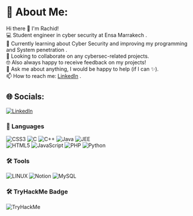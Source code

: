 # 💫 About Me:
Hi there 👋 I'm Rachid!<br>💻 Student engineer in cyber security at Ensa Marrakech .<br>🌱 Currently learning about Cyber Security and improving my programming and System penetration .<br>👯 Looking to collaborate on any cybersec-related projects.<br>🤓 Also always happy to receive feedback on my projects!<br>💬 Ask me about anything, I would be happy to help (if I can ✨).<br>📫 How to reach me: [LinkedIn](https://www.linkedin.com/in/rachid-outaleb-52a555258/) .


## 🌐 Socials:
[![LinkedIn](https://img.shields.io/badge/LinkedIn-%230077B5.svg?logo=linkedin&logoColor=white)](https://www.linkedin.com/in/rachid-outaleb-52a555258/) 

### 🤖 Languages
![CSS3](https://img.shields.io/badge/css3-%231572B6.svg?style=plastic&logo=css3&logoColor=white) 
![C](https://img.shields.io/badge/c-%2300599C.svg?style=plastic&logo=c&logoColor=white) 
![C++](https://img.shields.io/badge/c++-%2300599C.svg?style=plastic&logo=c%2B%2B&logoColor=white) 
![Java](https://img.shields.io/badge/java-%23ED8B00.svg?style=plastic&logo=java&logoColor=white) 
![JEE](https://img.shields.io/badge/JEE-%23ED8B00.svg?style=plastic&logo=java&logoColor=white)  
![HTML5](https://img.shields.io/badge/html5-%23E34F26.svg?style=plastic&logo=html5&logoColor=white) 
![JavaScript](https://img.shields.io/badge/javascript-%23323330.svg?style=plastic&logo=javascript&logoColor=%23F7DF1E) 
![PHP](https://img.shields.io/badge/php-%23777BB4.svg?style=plastic&logo=php&logoColor=white) 
![Python](https://img.shields.io/badge/python-3670A0?style=plastic&logo=python&logoColor=ffdd54) 

### 🛠️ Tools

![LINUX](https://img.shields.io/badge/Linux-FCC624?style=plastic&logo=linux&logoColor=black) 
![Notion](https://img.shields.io/badge/Notion-%23000000.svg?style=plastic&logo=notion&logoColor=white)
![MySQL](https://img.shields.io/badge/mysql-%2300f.svg?style=plastic&logo=mysql&logoColor=white) 

### 🛠️ TryHackMe Badge
<img src="https://tryhackme-badges.s3.amazonaws.com/rachiid.png" alt="TryHackMe">
